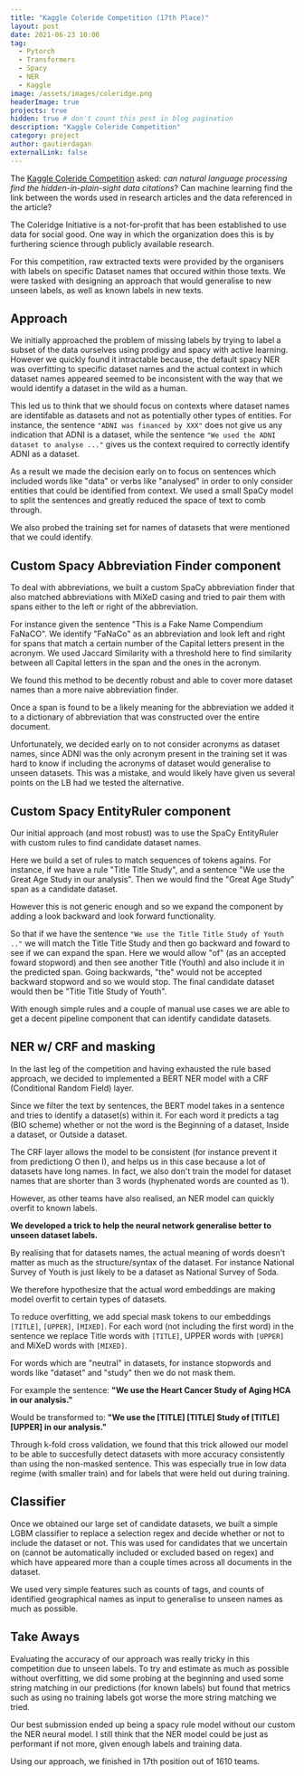 ```yaml
---
title: "Kaggle Coleride Competition (17th Place)"
layout: post
date: 2021-06-23 10:00
tag:
  - Pytorch
  - Transformers
  - Spacy
  - NER
  - Kaggle
image: /assets/images/coleridge.png
headerImage: true
projects: true
hidden: true # don't count this post in blog pagination
description: "Kaggle Coleride Competition"
category: project
author: gautierdagan
externalLink: false
---
```


The [Kaggle Coleride Competition](https://www.kaggle.com/c/coleridgeinitiative-show-us-the-data) asked: *can natural language processing find the hidden-in-plain-sight data citations*? Can machine learning find the link between the words used in research articles and the data referenced in the article?

The Coleridge Initiative is a not-for-profit that has been established to use data for social good. One way in which the organization does this is by furthering science through publicly available research.

For this competition, raw extracted texts were provided by the organisers with labels on specific Dataset names that occured within those texts. We were tasked with designing an approach that would generalise to new unseen labels, as well as known labels in new texts.


## Approach

We initially approached the problem of missing labels by trying to label a subset of the data ourselves using prodigy and spacy with active learning. However we quickly found it intractable because, the default spacy NER was overfitting to specific dataset names and the actual context in which dataset names appeared seemed to be inconsistent with the way that we would identify a dataset in the wild as a human. 

This led us to think that we should focus on contexts where dataset names are identifable as datasets and not as potentially other types of entities. For instance, the sentence `"ADNI was financed by XXX"` does not give us any indication that ADNI is a dataset, while the sentence `"We used the ADNI dataset to analyse ..."` gives us the context required to correctly identify ADNI as a dataset.

As a result we made the decision early on to focus on sentences which included words like "data" or verbs like "analysed" in order to only consider entities that could be identified from context. We used a small SpaCy model to split the sentences and greatly reduced the space of text to comb through.

We also probed the training set for names of datasets that were mentioned that we could identify.

## Custom Spacy Abbreviation Finder component

To deal with abbreviations, we built a custom SpaCy abbreviation finder that also matched abbreviations with MiXeD casing and tried to pair them with spans either to the left or right of the abbreviation.

For instance given the sentence "This is a Fake Name Compendium FaNaCO". We identify "FaNaCo" as an abbreviation and look left and right for spans that match a certain number of the Capital letters present in the acronym. We used Jaccard Similarity with a threshold here to find similarity between all Capital letters in the span and the ones in the acronym.

We found this method to be decently robust and able to cover more dataset names than a more naive abbreviation finder. 

Once a span is found to be a likely meaning for the abbreviation we added it to a dictionary of abbreviation that was constructed over the entire document.

Unfortunately, we decided early on to not consider acronyms as dataset names, since ADNI was the only acronym present in the training set it was hard to know if including the acronyms of dataset would generalise to unseen datasets. This was a mistake, and would likely have given us several points on the LB had we tested the alternative.

## Custom Spacy EntityRuler component

Our initial approach (and most robust) was to use the SpaCy EntityRuler with custom rules to find candidate dataset names.

Here we build a set of rules to match sequences of tokens agains. For instance, if we have a rule "Title Title Study", and a sentence "We use the Great Age Study in our analysis". Then we would find the "Great Age Study" span as a candidate dataset.

However this is not generic enough and so we expand the component by adding a look backward and look forward functionality. 

So that if we have the sentence `"We use the Title Title Study of Youth .."` we will match the Title Title Study and then go backward and foward to see if we can expand the span. Here we would allow "of" (as an accepted foward stopword) and then see another Title (Youth) and also include it in the predicted span. Going backwards, "the" would not be accepted backward stopword and so we would stop. The final candidate dataset would then be "Title Title Study of Youth". 

With enough simple rules and a couple of manual use cases we are able to get a decent pipeline component that can identify candidate datasets.


## NER w/ CRF and masking

In the last leg of the competition and having exhausted the rule based approach, we decided to implemented a BERT NER model with a CRF (Conditional Random Field) layer.

Since we filter the text by sentences, the BERT model takes in a sentence and tries to identify a dataset(s) within it. For each word it predicts a tag (BIO scheme) whether or not the word is the Beginning of a dataset, Inside a dataset, or Outside a dataset. 

The CRF layer allows the model to be consistent (for instance prevent it from predictiong O then I), and helps us in this case because a lot of datasets have long names. In fact, we also don't train the model for dataset names that are shorter than 3 words (hyphenated words are counted as 1).

However, as other teams have also realised, an NER model can quickly overfit to known labels.

**We developed a trick to help the neural network generalise better to unseen dataset labels.** 

By realising that for datasets names, the actual meaning of words doesn't matter as much as the structure/syntax of the dataset. For instance National Survey of Youth is just likely to be a dataset as National Survey of Soda. 

We therefore hypothesize that the actual word embeddings are making model overfit to certain types of datasets.

To reduce overfitting, we add special mask tokens to our embeddings `[TITLE]`, `[UPPER]`, `[MIXED]`. For each word (not including the first word) in the sentence we replace Title words with `[TITLE]`, UPPER words with `[UPPER]` and MiXeD words with `[MIXED]`. 

For words which are "neutral" in datasets, for instance stopwords and words like "dataset" and "study" then we do not mask them.

For example the sentence: **"We use the Heart Cancer Study of Aging HCA in our analysis."**

Would be transformed to: **"We use the [TITLE] [TITLE] Study of [TITLE] [UPPER]  in our analysis."**

Through k-fold cross validation, we found that this trick allowed our model to be able to succesfully detect datasets with more accuracy consistently than using the non-masked sentence. This was especially true in low data regime (with smaller train) and for labels that were held out during training.

## Classifier

Once we obtained our large set of candidate datasets, we built a simple LGBM classifier to replace a selection regex and decide whether or not to include the dataset or not. This was used for candidates that we uncertain on (cannot be automatically included or excluded based on regex) and which have appeared more than a couple times across all documents in the dataset.

We used very simple features such as counts of tags, and counts of identified geographical names as input to generalise to unseen names as much as possible.

## Take Aways

Evaluating the accuracy of our approach was really tricky in this competition due to unseen labels. To try and estimate as much as possible without overfitting, we did some probing at the beginning and used some string matching in our predictions (for known labels) but found that metrics such as using no training labels got worse the more string matching we tried.

Our best submission ended up being a spacy rule model without our custom the NER neural model. I still think that the NER model could be just as performant if not more, given enough labels and training data.

Using our approach, we finished in 17th position out of 1610 teams.



